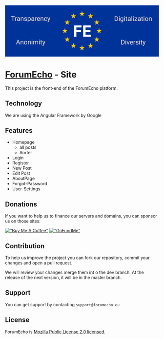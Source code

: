 ![Forum Echo banner](ForumEcho_banner.png)
# [ForumEcho](https://forumecho.eu) - Site

This project is the front-end of the ForumEcho platform.

## Technology

We are using the Angular Framework by Google

## Features

- Homepage
    - all posts
    - Sorter
- Login
- Register
- New Post
- Edit Post
- AboutPage
- Forgot-Password
- User-Settings


## Donations
If you want to help us to finance our servers and domains, you can sponsor us on those sites:

[!["Buy Me A Coffee"](https://www.buymeacoffee.com/assets/img/custom_images/orange_img.png)](https://www.buymeacoffee.com/forumecho)
[!["GoFundMe"](https://cdn.discordapp.com/attachments/931996388617781269/1011712445049475233/Gofundme-logo.png)](https://www.gofundme.com/f/support-forum-echo)

## Contribution
To help us improve the project you can fork our repository,
commit your changes and open a pull request.

We will review your changes merge them int o the dev branch. 
At the release of the next version, it  will be in the master branch.

## Support

You can get support by contacting ``support@forumecho.eu``

## License

ForumEcho is [Mozilla Public License 2.0 licensed](LICENSE).
